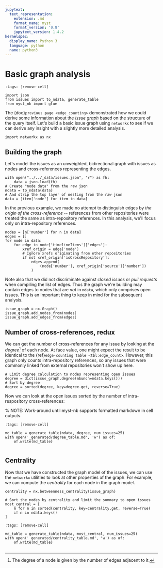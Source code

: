 ```yaml
---
jupytext:
  text_representation:
    extension: .md
    format_name: myst
    format_version: '0.8'
    jupytext_version: 1.4.2
kernelspec:
  display_name: Python 3
  language: python
  name: python3
---
```


# Basic graph analysis

```{code-cell}
:tags: [remove-cell]

import json
from issues import to_ndata, generate_table
from myst_nb import glue
```

The {doc}`previous page <edge_counting>` demonstrated how we could derive some
information about the *issue graph* based on the structure of the query
itself.
Let's build a basic issue graph using `networkx` to see if we can derive any
insight with a slightly more detailed analysis.

```{code-cell}
import networkx as nx
```

## Building the graph

Let's model the issues as an unweighted, bidirectional graph with issues as
nodes and cross-references representing the edges.

```{code-cell}
with open("../../_data/issues.json", "r") as fh:
    data = json.load(fh)
# Create "node data" from the raw json
ndata = to_ndata(data)
# And strip the top layer of nesting from the raw json
data = [item['node'] for item in data]
```

In the previous example, we made no attempt to distinguish edges by *the 
origin of the cross-reference* -- references from other repositories were
treated the same as intra-repository references.
In this analysis, we'll focus only on intra-repository references.

```{code-cell}
nodes = [n['number'] for n in data]
edges = []
for node in data:
    for edge in node['timelineItems']['edges']:
        xref_origin = edge['node']
        # Ignore xrefs originating from other repositories
        if not xref_origin['isCrossRepository']:
            edges.append(
                (node['number'], xref_origin['source']['number'])
            )
```

Note also that we did not discriminate against *closed issues* or 
*pull requests* when compiling the list of edges.
Thus the graph we're building may contain edges to nodes that are *not* in 
`ndata`, which only comprises open issues.
This is an important thing to keep in mind for the subsequent analysis.

```{code-cell}
issue_graph = nx.Graph()
issue_graph.add_nodes_from(nodes)
issue_graph.add_edges_from(edges)
```

## Number of cross-references, redux

We can get the number of cross-references for any issue by looking at the
*degree*[^degree] of each node.
At face value, one might expect the result to be identical to the 
{ref}`edge-counting table <tbl:edge_count>`.
However, this graph only counts intra-repository references, so any issues
that were commonly linked from external repositories won't show up here.

[^degree]: The degree of a node is given by the number of edges adjacent to it.

```{code-cell}
# Limit degree calculation to nodes representing open issues
degree = dict(issue_graph.degree(nbunch=ndata.keys()))
# Sort by degree
degree = sorted(degree, key=degree.get, reverse=True)
```

Now we can look at the open issues sorted by the number of intra-respository
cross-references:

% NOTE: Work-around until myst-nb supports formatted markdown in cell outputs
```{code-cell}
:tags: [remove-cell]

md_table = generate_table(ndata, degree, num_issues=25)
with open('_generated/degree_table.md', 'w') as of:
    of.write(md_table)
```

```{include} _generated/degree_table.md
```

## Centrality

Now that we have constructed the graph model of the issues, we can use the
`networkx` utilities to look at other properties of the graph. 
For example, we can compute the *centrality* for each node in the graph
model.

```{code-cell}
centrality = nx.betweenness_centrality(issue_graph)

# Sort the nodes by centrality and limit the summary to open issues
most_central = [
    n for n in sorted(centrality, key=centrality.get, reverse=True)
    if n in ndata.keys()
]
```

```{code-cell}
:tags: [remove-cell]

md_table = generate_table(ndata, most_central, num_issues=25)
with open('_generated/centrality_table.md', 'w') as of:
    of.write(md_table)
```

```{include} _generated/centrality_table.md
```
